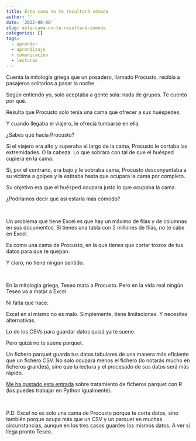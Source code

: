 ```yaml
---
title: Esta cama no te resultará cómoda
author: ''
date: '2022-08-08'
slug: esta-cama-no-te-resultará-cómoda
categories: []
tags:
  - aprender
  - aprendizaje
  - comunicación
  - lecturas
---
```


Cuenta la mitología griega que un posadero, llamado Procusto, recibía a pasajeros solitarios a pasar la noche.

Según entiendo yo, solo aceptaba a gente sola: nada de grupos. Te cuento por qué.

Resulta que Procusto solo tenía una cama que ofrecer a sus huéspedes.

Y cuando llegaba el viajero, le ofrecía tumbarse en ella.

¿Sabes qué hacía Procusto?

Si el viajero era alto y superaba el largo de la cama, Procusto le cortaba las extremidades. O la cabeza. Lo que sobrara con tal de que el huésped cupiera en la cama.

Si, por el contrario, era bajo y le sobraba cama, Procusto desconyuntaba a su víctima a golpes y la estiraba hasta que ocupara la cama por completo.

Su objetivo era que el huésped ocupara justo lo que ocupaba la cama.

¿Podríamos decir que así estaría más cómodo?

</br>

Un problema que tiene Excel es que hay un máximo de filas y de columnas en sus documentos. Si tienes una tabla con 2 millones de filas, no te cabe en Excel.

Es como una cama de Procusto, en la que tienes que cortar trozos de tus datos para que te quepan.

Y claro, no tiene ningún sentido.

</br>

En la mitología griega, Teseo mata a Procusto. Pero en la vida real ningún Teseo va a matar a Excel.

Ni falta que hace.

Excel en sí mismo no es malo. Simplemente, tiene limitaciones. Y necesitas alternativas.


Lo de los CSVs para guardar datos quizá ya te suene.

Pero quizá no te suene parquet.


Un fichero parquet guarda tus datos tabulares de una manera más eficiente que un fichero CSV. No solo ocupará menos el fichero (lo notarás mucho en ficheros grandes), sino que la lectura y el procesado de sus datos será más rápido.


[Me ha gustado esta entrada](https://www.rstudio.com/blog/shiny-and-arrow/
) sobre tratamiento de ficheros parquet con R (los puedes trabajar en Python igualmente).

</br>

P.D. Excel no es solo una cama de Procusto porque te corta datos, sino también porque ocupa más que un CSV y un parquet en muchas circunstancias, aunque en los tres casos guardes los mismos datos. A ver si llega pronto Teseo.
